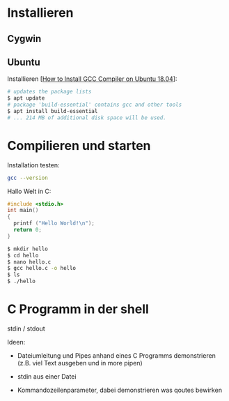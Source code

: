 # Installieren

## Cygwin

<TODO></TODO>



## Ubuntu

Installieren [[How to Install GCC Compiler on Ubuntu 18.04](https://linuxize.com/post/how-to-install-gcc-compiler-on-ubuntu-18-04/)]:

```bash
# updates the package lists
$ apt update
# package 'build-essential' contains gcc and other tools
$ apt install build-essential
# ... 214 MB of additional disk space will be used.
```



# Compilieren und starten

Installation testen:

```bash
gcc --version
```

Hallo Welt in C:

```c
#include <stdio.h>
int main()
{
  printf ("Hello World!\n");
  return 0;
}
```

```bash
$ mkdir hello
$ cd hello
$ nano hello.c
$ gcc hello.c -o hello
$ ls
$ ./hello
```



# C Programm in der shell

stdin / stdout

Ideen:

- Dateiumleitung und Pipes anhand eines C Programms demonstrieren (z.B. viel Text ausgeben und in more pipen)
- stdin aus einer Datei

- Kommandozeilenparameter, dabei demonstrieren was qoutes bewirken



